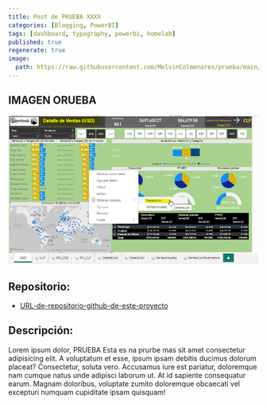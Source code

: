 ```yaml
---
title: Post de PRUEBA XXXX
categories: [Blogging, PowerBI]
tags: [dashboard, typography, powerbi, homelab]
published: true
regenerate: true
image:
  path: https://raw.githubusercontent.com/MelvinColmenares/prueba/main/_PFINAL_IMAGENES/MAPA_DETALLE_USD.png 
---
```

## IMAGEN ORUEBA
  ![My helpful screenshot](https://raw.githubusercontent.com/MelvinColmenares/prueba/main/_PFINAL_IMAGENES/MAPA_DETALLE_USD.png)
## Repositorio:
- [URL-de-repositorio-github-de-este-proyecto](https://github.com/MelvinColmenares/prueba)

## Descripción:
Lorem ipsum dolor, PRUEBA  Esta es na prurbe mas sit amet consectetur adipisicing elit. A voluptatum et esse, ipsum ipsam debitis ducimus dolorum placeat? Consectetur, soluta vero. Accusamus iure est pariatur, doloremque nam cumque natus unde adipisci laborum ut. At id sapiente consequatur earum. Magnam doloribus, voluptate zumito doloremque obcaecati vel excepturi numquam cupiditate ipsam quisquam!
